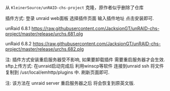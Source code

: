 从 `KleinerSource/unRAID-chs-project` 克隆，原作者似乎删除了仓库

插件方式:
登录 unraid web面板 选择插件页面 输入插件地址 点击安装即可.

unRaid 6.8.1 https://raw.githubusercontent.com/JacksionGT/unRAID-chs-project/master/release/urchs.681.plg

unRaid 6.8.2 https://raw.githubusercontent.com/JacksionGT/unRAID-chs-project/master/release/urchs.682.plg

注: 插件方式安装重启服务器受不影响, 如果要卸载插件 需要重启服务器才会生效.
sftp上传方式:
在unraid启动完成后 利用winscp等软件 连接到unraid ssh 将文件复制到 /usr/local/emhttp/plugins 中. 刷新页面即可.

注: 该方法在 unraid server 重启服务器之后 将会恢复到原英文版.
